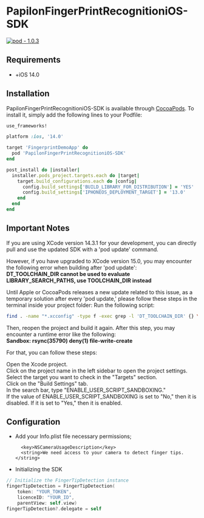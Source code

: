 # PapilonFingerPrintRecognitioniOS-SDK

[![pod - 1.0.3](https://img.shields.io/badge/pod-1.0.2-blue)](https://cocoapods.org/)

## Requirements

- +iOS 14.0

## Installation

PapilonFingerPrintRecognitioniOS-SDK is available through [CocoaPods](https://cocoapods.org). To install
it, simply add the following lines to your Podfile:

```ruby
use_frameworks!

platform :ios, '14.0'

target 'FingerprintDemoApp' do
  pod 'PapilonFingerPrintRecognitioniOS-SDK'
end

post_install do |installer|
  installer.pods_project.targets.each do |target|
    target.build_configurations.each do |config|
      config.build_settings['BUILD_LIBRARY_FOR_DISTRIBUTION'] = 'YES'
      config.build_settings['IPHONEOS_DEPLOYMENT_TARGET'] = '13.0'
    end
  end
end
```

## Important Notes

If you are using XCode version 14.3.1 for your development, you can directly pull and use the updated SDK with a 'pod update' command.

However, if you have upgraded to XCode version 15.0, you may encounter the following error when building after 'pod update':
<br>
<b>DT_TOOLCHAIN_DIR cannot be used to evaluate LIBRARY_SEARCH_PATHS, use TOOLCHAIN_DIR instead</b>

Until Apple or CocoaPods releases a new update related to this issue, as a temporary solution after every 'pod update,' please follow these steps in the terminal inside your project folder:
Run the following script:

```bash
find . -name "*.xcconfig" -type f -exec grep -l 'DT_TOOLCHAIN_DIR' {} \; | while IFS= read -r file; do sed -i '' 's/DT_TOOLCHAIN_DIR/TOOLCHAIN_DIR/g' "$file"; done
```

Then, reopen the project and build it again. After this step, you may encounter a runtime error like the following:
<br>
<b>Sandbox: rsync(35790) deny(1) file-write-create</b>

For that, you can follow these steps:

Open the Xcode project.<br>
Click on the project name in the left sidebar to open the project settings.<br>
Select the target you want to check in the "Targets" section.<br>
Click on the "Build Settings" tab.<br>
In the search bar, type "ENABLE_USER_SCRIPT_SANDBOXING."<br>
If the value of ENABLE_USER_SCRIPT_SANDBOXING is set to "No," then it is disabled. If it is set to "Yes," then it is enabled.

## Configuration

- Add your Info.plist file necessary permissions;

  ```
    <key>NSCameraUsageDescription</key>
    <string>We need access to your camera to detect finger tips.</string>
  ```

- Initializing the SDK

```swift
// Initialize the FingerTipDetection instance
fingerTipDetection = FingerTipDetection(
    token: "YOUR_TOKEN",
    licenceID: "YOUR_ID",
    parentView: self.view)
fingerTipDetection?.delegate = self
```
